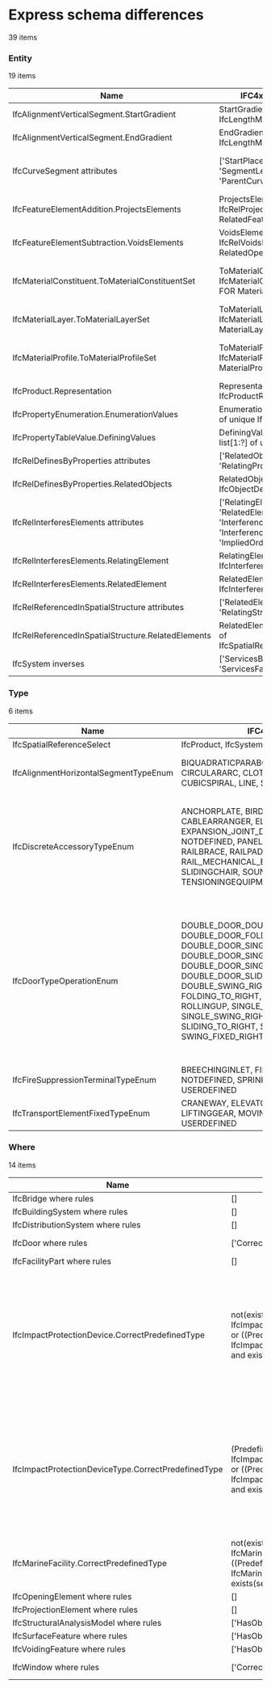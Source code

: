 # Express schema differences

39 items

### Entity

19 items

| Name                                               | IFC4x3_RC2.exp                                                                                    | IFC.exp                                                                                           |
|----------------------------------------------------|---------------------------------------------------------------------------------------------------|---------------------------------------------------------------------------------------------------|
| IfcAlignmentVerticalSegment.StartGradient          | StartGradient : IfcLengthMeasure                                                                  | StartGradient : IfcRatioMeasure                                                                   |
| IfcAlignmentVerticalSegment.EndGradient            | EndGradient : IfcLengthMeasure                                                                    | EndGradient : IfcRatioMeasure                                                                     |
| IfcCurveSegment attributes                         | ['StartPlacement', 'SegmentLength', 'ParentCurve']                                                | ['Placement', 'SegmentStart', 'SegmentLength', 'ParentCurve']                                     |
| IfcFeatureElementAddition.ProjectsElements         | ProjectsElements : IfcRelProjectsElement FOR RelatedFeatureElement                                | ProjectsElements : SET OF [1:1] IfcRelProjectsElement FOR RelatedFeatureElement                   |
| IfcFeatureElementSubtraction.VoidsElements         | VoidsElements : IfcRelVoidsElement FOR RelatedOpeningElement                                      | VoidsElements : SET OF [1:1] IfcRelVoidsElement FOR RelatedOpeningElement                         |
| IfcMaterialConstituent.ToMaterialConstituentSet    | ToMaterialConstituentSet : IfcMaterialConstituentSet FOR MaterialConstituents                     | ToMaterialConstituentSet : SET OF [0:1] IfcMaterialConstituentSet FOR MaterialConstituents        |
| IfcMaterialLayer.ToMaterialLayerSet                | ToMaterialLayerSet : IfcMaterialLayerSet FOR MaterialLayers                                       | ToMaterialLayerSet : SET OF [0:1] IfcMaterialLayerSet FOR MaterialLayers                          |
| IfcMaterialProfile.ToMaterialProfileSet            | ToMaterialProfileSet : IfcMaterialProfileSet FOR MaterialProfiles                                 | ToMaterialProfileSet : SET OF [0:1] IfcMaterialProfileSet FOR MaterialProfiles                    |
| IfcProduct.Representation                          | Representation : optional IfcProductRepresentation                                                | Representation : IfcProductDefinitionShape                                                        |
| IfcPropertyEnumeration.EnumerationValues           | EnumerationValues : list[1:?] of unique IfcValue                                                  | EnumerationValues : list[1:?] of IfcValue                                                         |
| IfcPropertyTableValue.DefiningValues               | DefiningValues : optional list[1:?] of unique IfcValue                                            | DefiningValues : optional list[1:?] of IfcValue                                                   |
| IfcRelDefinesByProperties attributes               | ['RelatedObjects', 'RelatingPropertyDefinition']                                                  | ['RelatingPropertyDefinition', 'RelatedObjects']                                                  |
| IfcRelDefinesByProperties.RelatedObjects           | RelatedObjects : set[1:?] of IfcObjectDefinition                                                  | RelatedObjects : IfcContext                                                                       |
| IfcRelInterferesElements attributes                | ['RelatingElement', 'RelatedElement', 'InterferenceGeometry', 'InterferenceType', 'ImpliedOrder'] | ['InterferenceGeometry', 'InterferenceType', 'ImpliedOrder', 'RelatedElement', 'RelatingElement'] |
| IfcRelInterferesElements.RelatingElement           | RelatingElement : IfcInterferenceSelect                                                           | RelatingElement : IfcElement                                                                      |
| IfcRelInterferesElements.RelatedElement            | RelatedElement : IfcInterferenceSelect                                                            | RelatedElement : IfcElement                                                                       |
| IfcRelReferencedInSpatialStructure attributes      | ['RelatedElements', 'RelatingStructure']                                                          | ['RelatingStructure', 'RelatedElements']                                                          |
| IfcRelReferencedInSpatialStructure.RelatedElements | RelatedElements : set[1:?] of IfcSpatialReferenceSelect                                           | RelatedElements : IfcProduct                                                                      |
| IfcSystem inverses                                 | ['ServicesBuildings', 'ServicesFacilities']                                                       | ['ServicesFacilities', 'ServicesBuildings']                                                       |
### Type

6 items

| Name                                  | IFC4x3_RC2.exp                                                                                                                                                                                                                                                                                                                                                                                                        | IFC.exp                                                                                                                                                                                                                                                                                                                                                                                                                                                                                                                                                      |
|---------------------------------------|-----------------------------------------------------------------------------------------------------------------------------------------------------------------------------------------------------------------------------------------------------------------------------------------------------------------------------------------------------------------------------------------------------------------------|--------------------------------------------------------------------------------------------------------------------------------------------------------------------------------------------------------------------------------------------------------------------------------------------------------------------------------------------------------------------------------------------------------------------------------------------------------------------------------------------------------------------------------------------------------------|
| IfcSpatialReferenceSelect             | IfcProduct, IfcSystem                                                                                                                                                                                                                                                                                                                                                                                                 | IfcGroup, IfcProduct                                                                                                                                                                                                                                                                                                                                                                                                                                                                                                                                         |
| IfcAlignmentHorizontalSegmentTypeEnum | BIQUADRATICPARABOLA, BLOSSCURVE, CIRCULARARC, CLOTHOID, COSINECURVE, CUBICSPIRAL, LINE, SINECURVE, VIENNESEBEND                                                                                                                                                                                                                                                                                                       | BIQUADRATICPARABOLA, BLOSSCURVE, CIRCULARARC, CLOTHOID, COSINECURVE, CUBICPARABOLA, CUBICSPIRAL, LINE, SINECURVE, VIENNESEBEND                                                                                                                                                                                                                                                                                                                                                                                                                               |
| IfcDiscreteAccessoryTypeEnum          | ANCHORPLATE, BIRDPROTECTION, BRACKET, CABLEARRANGER, ELASTIC_CUSHION, EXPANSION_JOINT_DEVICE, INSULATOR, LOCK, NOTDEFINED, PANEL_STRENGTHENING, RAILBRACE, RAILPAD, RAIL_LUBRICATION, RAIL_MECHANICAL_EQUIPMENT, SHOE, SLIDINGCHAIR, SOUNDABSORPTION, TENSIONINGEQUIPMENT, USERDEFINED                                                                                                                                | ANCHORPLATE, BIRDPROTECTION, BRACKET, CABLEARRANGER, ELASTIC_CUSHION, EXPANSION_JOINT_DEVICE, INSULATOR, LOCK, NOTDEFINED, PANEL_STRENGTHENING, POINTMACHINEMOUNTINGDEVICE, POINT_MACHINE_LOCKING_DEVICE, RAILBRACE, RAILPAD, RAIL_LUBRICATION, RAIL_MECHANICAL_EQUIPMENT, SHOE, SLIDINGCHAIR, SOUNDABSORPTION, TENSIONINGEQUIPMENT, USERDEFINED                                                                                                                                                                                                             |
| IfcDoorTypeOperationEnum              | DOUBLE_DOOR_DOUBLE_SWING, DOUBLE_DOOR_FOLDING, DOUBLE_DOOR_SINGLE_SWING, DOUBLE_DOOR_SINGLE_SWING_OPPOSITE_LEFT, DOUBLE_DOOR_SINGLE_SWING_OPPOSITE_RIGHT, DOUBLE_DOOR_SLIDING, DOUBLE_SWING_LEFT, DOUBLE_SWING_RIGHT, FOLDING_TO_LEFT, FOLDING_TO_RIGHT, NOTDEFINED, REVOLVING, ROLLINGUP, SINGLE_SWING_LEFT, SINGLE_SWING_RIGHT, SLIDING_TO_LEFT, SLIDING_TO_RIGHT, SWING_FIXED_LEFT, SWING_FIXED_RIGHT, USERDEFINED | DOUBLE_PANEL_DOUBLE_SWING, DOUBLE_PANEL_FOLDING, DOUBLE_PANEL_LIFTING_VERTICAL, DOUBLE_PANEL_SINGLE_SWING, DOUBLE_PANEL_SINGLE_SWING_OPPOSITE_LEFT, DOUBLE_PANEL_SINGLE_SWING_OPPOSITE_RIGHT, DOUBLE_PANEL_SLIDING, DOUBLE_SWING_LEFT, DOUBLE_SWING_RIGHT, FOLDING_TO_LEFT, FOLDING_TO_RIGHT, LIFTING_HORIZONTAL, LIFTING_VERTICAL_LEFT, LIFTING_VERTICAL_RIGHT, NOTDEFINED, REVOLVING_HORIZONTAL, REVOLVING_VERTICAL, ROLLINGUP, SINGLE_SWING_LEFT, SINGLE_SWING_RIGHT, SLIDING_TO_LEFT, SLIDING_TO_RIGHT, SWING_FIXED_LEFT, SWING_FIXED_RIGHT, USERDEFINED |
| IfcFireSuppressionTerminalTypeEnum    | BREECHINGINLET, FIREHYDRANT, HOSEREEL, NOTDEFINED, SPRINKLER, SPRINKLERDEFLECTOR, USERDEFINED                                                                                                                                                                                                                                                                                                                         | BREECHINGINLET, FIREHYDRANT, FIREMONITOR, HOSEREEL, NOTDEFINED, SPRINKLER, SPRINKLERDEFLECTOR, USERDEFINED                                                                                                                                                                                                                                                                                                                                                                                                                                                   |
| IfcTransportElementFixedTypeEnum      | CRANEWAY, ELEVATOR, ESCALATOR, LIFTINGGEAR, MOVINGWALKWAY, NOTDEFINED, USERDEFINED                                                                                                                                                                                                                                                                                                                                    | CRANEWAY, ELEVATOR, ESCALATOR, HAULINGGEAR, LIFTINGGEAR, MOVINGWALKWAY, NOTDEFINED, STRUCTURE, USERDEFINED                                                                                                                                                                                                                                                                                                                                                                                                                                                   |
### Where

14 items

| Name                                                | IFC4x3_RC2.exp                                                                                                                                                                                               | IFC.exp                                                                                                                                                                                                                                                                                                                                                                                                                                                                      |
|-----------------------------------------------------|--------------------------------------------------------------------------------------------------------------------------------------------------------------------------------------------------------------|------------------------------------------------------------------------------------------------------------------------------------------------------------------------------------------------------------------------------------------------------------------------------------------------------------------------------------------------------------------------------------------------------------------------------------------------------------------------------|
| IfcBridge where rules                               | []                                                                                                                                                                                                           | ['CorrectPredefinedType']                                                                                                                                                                                                                                                                                                                                                                                                                                                    |
| IfcBuildingSystem where rules                       | []                                                                                                                                                                                                           | ['CorrectPredefinedType']                                                                                                                                                                                                                                                                                                                                                                                                                                                    |
| IfcDistributionSystem where rules                   | []                                                                                                                                                                                                           | ['CorrectPredefinedType']                                                                                                                                                                                                                                                                                                                                                                                                                                                    |
| IfcDoor where rules                                 | ['CorrectStyleAssigned']                                                                                                                                                                                     | ['CorrectStyleAssigned', 'CorrectPredefinedType', 'CorrectTypeAssigned']                                                                                                                                                                                                                                                                                                                                                                                                     |
| IfcFacilityPart where rules                         | []                                                                                                                                                                                                           | ['CorrectPredefinedType']                                                                                                                                                                                                                                                                                                                                                                                                                                                    |
| IfcImpactProtectionDevice.CorrectPredefinedType     | not(exists(PredefinedType)) or (PredefinedType <> IfcImpactProtectionDeviceTypeEnum.USERDEFINED) or ((PredefinedType = IfcImpactProtectionDeviceTypeEnum.USERDEFINED) and exists(self\IfcObject.ObjectType)) | not(exists(PredefinedType)) or ((PredefinedType <> IfcImpactProtectionDeviceTypeEnum.USERDEFINED) and (PredefinedType <> IfcVibrationDamperTypeEnum.USERDEFINED) and (PredefinedType <> IfcVibrationIsolatorTypeEnum.USERDEFINED)) or (((PredefinedType = IfcImpactProtectionDeviceTypeEnum.USERDEFINED) or (PredefinedType = IfcVibrationDamperTypeEnum.USERDEFINED) or (PredefinedType = IfcVibrationIsolatorTypeEnum.USERDEFINED)) and exists(self\IfcObject.ObjectType)) |
| IfcImpactProtectionDeviceType.CorrectPredefinedType | (PredefinedType <> IfcImpactProtectionDeviceTypeEnum.USERDEFINED) or ((PredefinedType = IfcImpactProtectionDeviceTypeEnum.USERDEFINED) and exists(self\IfcElementType.ElementType))                          | ((PredefinedType <> IfcImpactProtectionDeviceTypeEnum.USERDEFINED) and (PredefinedType <> IfcVibrationDamperTypeEnum.USERDEFINED) and (PredefinedType <> IfcVibrationIsolatorTypeEnum.USERDEFINED)) or (((PredefinedType = IfcImpactProtectionDeviceTypeEnum.USERDEFINED) or (PredefinedType = IfcVibrationDamperTypeEnum.USERDEFINED) or (PredefinedType = IfcVibrationIsolatorTypeEnum.USERDEFINED)) and exists(self\IfcElementType.ElementType))                          |
| IfcMarineFacility.CorrectPredefinedType             | not(exists(PredefinedType)) or (PredefinedType <> IfcMarineFacilityTypeEnum.USERDEFINED) or ((PredefinedType = IfcMarineFacilityTypeEnum.USERDEFINED) and exists(self\IfcObject.ObjectType))                 | (PredefinedType <> IfcMarineFacilityTypeEnum.USERDEFINED) or ((PredefinedType = IfcMarineFacilityTypeEnum.USERDEFINED) and exists(self\IfcObject.ObjectType))                                                                                                                                                                                                                                                                                                                |
| IfcOpeningElement where rules                       | []                                                                                                                                                                                                           | ['CorrectPredefinedType']                                                                                                                                                                                                                                                                                                                                                                                                                                                    |
| IfcProjectionElement where rules                    | []                                                                                                                                                                                                           | ['CorrectPredefinedType']                                                                                                                                                                                                                                                                                                                                                                                                                                                    |
| IfcStructuralAnalysisModel where rules              | ['HasObjectType']                                                                                                                                                                                            | ['HasObjectType', 'CorrectPredefinedType']                                                                                                                                                                                                                                                                                                                                                                                                                                   |
| IfcSurfaceFeature where rules                       | ['HasObjectType']                                                                                                                                                                                            | ['HasObjectType', 'CorrectPredefinedType']                                                                                                                                                                                                                                                                                                                                                                                                                                   |
| IfcVoidingFeature where rules                       | ['HasObjectType']                                                                                                                                                                                            | ['HasObjectType', 'CorrectPredefinedType']                                                                                                                                                                                                                                                                                                                                                                                                                                   |
| IfcWindow where rules                               | ['CorrectStyleAssigned']                                                                                                                                                                                     | ['CorrectStyleAssigned', 'CorrectPredefinedType', 'CorrectTypeAssigned']                                                                                                                                                                                                                                                                                                                                                                                                     |
